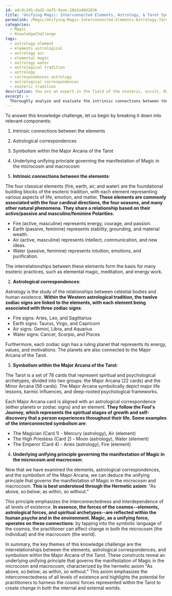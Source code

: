 ```yaml
---
id: adc9c245-dad2-4af5-9aae-20a2a48d2836
title: 'Unifying Magic: Interconnected Elements, Astrology, & Tarot Symbolism'
permalink: /Magic/Unifying-Magic-Interconnected-Elements-Astrology-Tarot-Symbolism/
categories:
  - Magic
  - KnowledgeChallenge
tags:
  - astrology element
  - elements astrological
  - astrology air
  - elemental magic
  - astrology water
  - astrological tradition
  - astrology
  - correspondences astrology
  - astrological correspondences
  - esoteric tradition
description: You are an expert in the field of the esoteric, occult, Magic and Education. You are a writer of tests, challenges, books and deep knowledge on Magic for initiates and students to gain deep insights and understanding from. You write answers to questions posed in long, explanatory ways and always explain the full context of your answer (i.e., related concepts, formulas, examples, or history), as well as the step-by-step thinking process you take to answer the challenges. Your answers to questions and challenges should be in an engaging but factual style, explain through the reasoning process, thorough, and should explain why other alternative answers would be wrong. Summarize the key themes, ideas, and conclusions at the end.
excerpt: > 
  Thoroughly analyze and evaluate the intrinsic connections between the elements, astrological correspondences, and the symbolism within the Major Arcana of the Tarot, to deduce the underlying principle that unifies and governs the manifestation of Magic in the microcosm and macrocosm.
---
```

To answer this knowledge challenge, let us begin by breaking it down into relevant components:

1. Intrinsic connections between the elements
2. Astrological correspondences
3. Symbolism within the Major Arcana of the Tarot
4. Underlying unifying principle governing the manifestation of Magic in the microcosm and macrocosm

1. **Intrinsic connections between the elements**:

The four classical elements (fire, earth, air, and water) are the foundational building blocks of the esoteric tradition, with each element representing various aspects of life, emotion, and matter. **These elements are commonly associated with the four cardinal directions, the four seasons, and many other natural phenomena. They share a relationship based on their active/passive and masculine/feminine Polarities**:

- Fire (active, masculine) represents energy, courage, and passion.
- Earth (passive, feminine) represents stability, grounding, and material wealth.
- Air (active, masculine) represents intellect, communication, and new ideas.
- Water (passive, feminine) represents intuition, emotions, and purification.

The interrelationships between these elements form the basis for many esoteric practices, such as elemental magic, meditation, and energy work.

2. **Astrological correspondences**:

Astrology is the study of the relationships between celestial bodies and human existence. **Within the Western astrological tradition, the twelve zodiac signs are linked to the elements, with each element being associated with three zodiac signs**:

- Fire signs: Aries, Leo, and Sagittarius
- Earth signs: Taurus, Virgo, and Capricorn
- Air signs: Gemini, Libra, and Aquarius
- Water signs: Cancer, Scorpio, and Pisces

Furthermore, each zodiac sign has a ruling planet that represents its energy, values, and motivations. The planets are also connected to the Major Arcana of the Tarot.

3. **Symbolism within the Major Arcana of the Tarot**:

The Tarot is a set of 78 cards that represent spiritual and psychological archetypes, divided into two groups: the Major Arcana (22 cards) and the Minor Arcana (56 cards). The Major Arcana symbolically depict major life lessons, karmic influences, and deep-rooted psychological frameworks.

Each Major Arcana card is aligned with an astrological correspondence (either planets or zodiac signs) and an element. **They follow the Fool's Journey, which represents the spiritual stages of growth and self-discovery that a person experiences throughout their life. Some examples of the interconnected symbolism are**:

- The Magician (Card 1) - Mercury (astrology), Air (element)
- The High Priestess (Card 2) - Moon (astrology), Water (element)
- The Emperor (Card 4) - Aries (astrology), Fire (element)

4. **Underlying unifying principle governing the manifestation of Magic in the microcosm and macrocosm**:

Now that we have examined the elements, astrological correspondences, and the symbolism of the Major Arcana, we can deduce the unifying principle that governs the manifestation of Magic in the microcosm and macrocosm. **This is best understood through the Hermetic axiom**: "As above, so below; as within, so without."

This principle emphasizes the interconnectedness and interdependence of all levels of existence. **In essence, the forces of the cosmos--elements, astrological forces, and spiritual archetypes--are reflected within the human psyche and in the environment. Magic, as a unifying force, operates on these connections**: by tapping into the symbolic language of the cosmos, the practitioner can affect change in both the microcosm (the individual) and the macrocosm (the world).

In summary, the key themes of this knowledge challenge are the interrelationships between the elements, astrological correspondences, and symbolism within the Major Arcana of the Tarot. These constructs reveal an underlying unifying principle that governs the manifestation of Magic in the microcosm and macrocosm, characterized by the hermetic axiom "As above, so below; as within, so without." This axiom emphasizes the interconnectedness of all levels of existence and highlights the potential for practitioners to harness the cosmic forces represented within the Tarot to create change in both the internal and external worlds.
